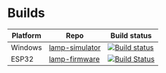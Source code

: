 # Builds

Platform | Repo | Build status
--- | --- | ---
Windows | [lamp-simulator](https://github.com/wouterdevinck/lamp-simulator) | [![Build status](https://ci.appveyor.com/api/projects/status/eqgxxt3218g1jnw3/branch/master?svg=true)](https://ci.appveyor.com/project/wouterdevinck/lamp-simulator/branch/master)
ESP32   | [lamp-firmware](https://github.com/wouterdevinck/lamp-firmware) | [![Build Status](https://travis-ci.org/wouterdevinck/lamp-firmware.svg?branch=master)](https://travis-ci.org/wouterdevinck/lamp-firmware)
